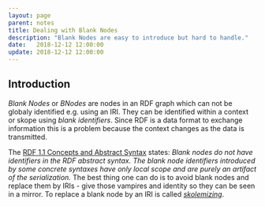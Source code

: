 ```yaml
---
layout: page
parent: notes
title: Dealing with Blank Nodes
description: "Blank Nodes are easy to introduce but hard to handle."
date:   2018-12-12 12:00:00
update: 2018-12-12 12:00:00
---
```


## Introduction
*Blank Nodes* or *BNodes* are nodes in an RDF graph which can not be globaly identified e.g. using an IRI.
They can be identified within a context or skope using *blank identifiers*.
Since RDF is a data format to exchange information this is a problem because the context changes as the data is transmitted.

The [RDF 1.1 Concepts and Abstract Syntax](https://www.w3.org/TR/2014/REC-rdf11-concepts-20140225/#section-skolemization) states: *Blank nodes do not have identifiers in the RDF abstract syntax. The blank node identifiers introduced by some concrete syntaxes have only local scope and are purely an artifact of the serialization.*
The best thing one can do is to avoid blank nodes and replace them by IRIs - give those vampires and identity so they can be seen in a mirror.
To replace a blank node by an IRI is called [*skolemizing*](https://www.w3.org/TR/2014/REC-rdf11-concepts-20140225/#section-skolemization).
